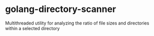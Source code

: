 # golang-directory-scanner
Multithreaded utility for analyzing the ratio of file sizes and directories within a selected directory
